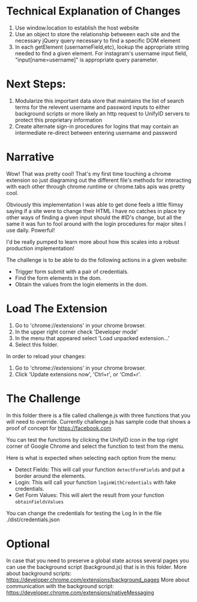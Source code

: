 # Technical Explanation of Changes

1. Use window.location to establish the host website
2. Use an object to store the relationship betweeen each site and the necessary jQuery query necessary to find a specific DOM element
3. In each getElement (usernameField,etc), lookup the appropriate string needed to find a given element. For instagram's username input field, "input[name=username]" is appropriate query parameter.

# Next Steps: 

1. Modularize this important data store that maintains the list of search terms for the relevent username and password inputs to either background scripts or more likely an http request to UnifyID servers to protect this proprietary information
2. Create alternate sign-in procedures for logins that may contain an intermediate re-direct between entering username and password

# Narrative

Wow! That was pretty cool! That's my first time touching a chrome extension so just diagraming out the different file's methods for interacting with each other through chrome.runtime or chrome.tabs apis was pretty cool.

Obviously this implementation I was able to get done feels a little flimsy saying if a site were to change their HTML I have no catches in place try other ways of finding a given input should the #ID's change, but all the same it was fun to fool around with the login procedures for major sites I use daily. Powerful!

I'd be really pumped to learn more about how this scales into a robust production implementation!







The challenge is to be able to do the following actions in a given website:
 * Trigger form submit with a pair of credentials.
 * Find the form elements in the dom.
 * Obtain the values from the login elements in the dom.

# Load The Extension

1. Go to 'chrome://extensions' in your chrome browser.
2. In the upper right corner check 'Developer mode'
3. In the menu that appeared select 'Load unpacked extension...'
4. Select this folder.

In order to reload your changes:
1. Go to 'chrome://extensions' in your chrome browser.
2. Click 'Update extensions now', 'Ctrl+r', or 'Cmd+r'.


# The Challenge

In this folder there is a file called challenge.js with three functions that you will need to override.
Currently challenge.js has sample code that shows a proof of concept for https://facebook.com

You can test the functions by clicking the UnifyID icon in the top right corner of Google Chrome and select the function
to test from the menu.

Here is what is expected when selecting each option from the menu:
 * Detect Fields: This will call your function `detectFormFields` and put a border around the elements.
 * Login: This will call your function `loginWithCredentials` with fake credentials.
 * Get Form Values: This will alert the result from your function `obtainFieldsValues`

You can change the credentials for testing the Log In in the file ./dist/credentials.json

# Optional

In case that you need to preserve a global state across several pages you can use the background script (background.js)
that is in this folder.
More about background scripts: https://developer.chrome.com/extensions/background_pages
More about communication with the background script: https://developer.chrome.com/extensions/nativeMessaging
